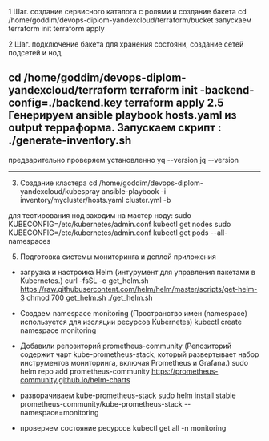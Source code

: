 
1 Шаг. создание сервисного каталога с ролями и создание бакета
cd /home/goddim/devops-diplom-yandexcloud/terraform/bucket
запускаем
terraform init
terraform apply 




2 Шаг. подключение бакета для хранения состояни, создание сетей подсетей и нод

cd /home/goddim/devops-diplom-yandexcloud/terraform
terraform init -backend-config=./backend.key
terraform apply
2.5 Генерируем ansible playbook hosts.yaml из output терраформа.
Запускаем скрипт :
./generate-inventory.sh
------
предварительно проверяем установленно 
yq --version
jq --version

_________________________________

3. Создание кластера
cd /home/goddim/devops-diplom-yandexcloud/kubespray
ansible-playbook -i inventory/mycluster/hosts.yaml cluster.yml -b

для тестирования нод заходим на мастер ноду: 
sudo KUBECONFIG=/etc/kubernetes/admin.conf kubectl get nodes
sudo KUBECONFIG=/etc/kubernetes/admin.conf kubectl get pods --all-namespaces

5. Подготовка cистемы мониторинга и деплой приложения

- загрузка и настроика Helm (интурумент  для управления пакетами в Kubernetes.)
curl -fsSL -o get_helm.sh https://raw.githubusercontent.com/helm/helm/master/scripts/get-helm-3
chmod 700 get_helm.sh
./get_helm.sh

- Создаем namespace monitoring (Пространство имен (namespace) используется для изоляции ресурсов Kubernetes)
kubectl create namespace monitoring

- Добавили репозиторий prometheus-community (Репозиторий содержит чарт kube-prometheus-stack, который развертывает набор инструментов мониторинга, включая Prometheus и Grafana.)
sudo helm repo add prometheus-community https://prometheus-community.github.io/helm-charts

- разворачиваем kube-prometheus-stack
sudo helm install stable prometheus-community/kube-prometheus-stack --namespace=monitoring

- проверяем состояние ресурсов
kubectl get all -n monitoring
